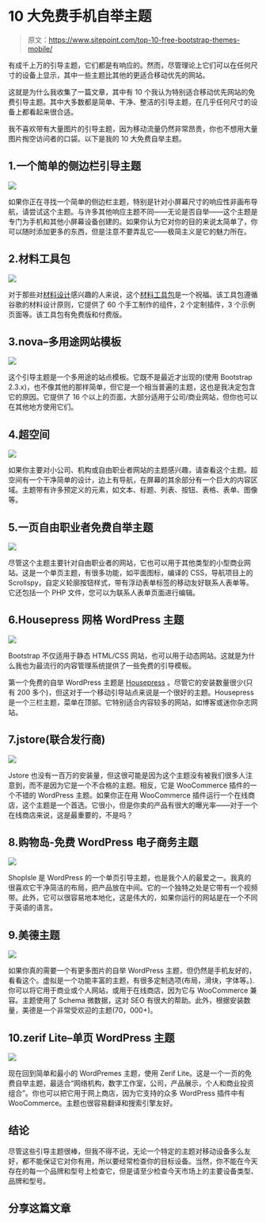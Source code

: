 # 10 大免费手机自举主题

> 原文：<https://www.sitepoint.com/top-10-free-bootstrap-themes-mobile/>

有成千上万的引导主题，它们都是有响应的。然而，尽管理论上它们可以在任何尺寸的设备上显示，其中一些主题比其他的更适合移动优先的网站。

这就是为什么我收集了一篇文章，其中有 10 个我认为特别适合移动优先网站的免费引导主题。其中大多数都是简单、干净、整洁的引导主题，在几乎任何尺寸的设备上都看起来很合适。

我不喜欢带有大量图片的引导主题，因为移动流量仍然非常昂贵，你也不想用大量图片掏空访问者的口袋。以下是我的 10 大免费自举主题。

## 1.一个简单的侧边栏引导主题

![](img/0a8e3fc6ec7a69e67a83afa4f77130c2.png)

如果你正在寻找一个简单的侧边栏主题，特别是针对小屏幕尺寸的响应性非画布导航，请尝试这个主题。与许多其他响应主题不同——无论是否自举——这个主题是专门为手机和其他小屏幕设备创建的。如果你认为它对你的目的来说太简单了，你可以随时添加更多的东西，但是注意不要弄乱它——极简主义是它的魅力所在。

## 2.材料工具包

![](img/936bf5988b4295f83080b6f67605019a.png)

对于那些对[材料设计](https://www.sitepoint.com/10-essential-material-design-resources-and-tutorials/)感兴趣的人来说，这个[材料工具包](https://www.creative-tim.com/product/material-kit)是一个祝福。该工具包遵循谷歌的材料设计原则，它提供了 60 个手工制作的组件，2 个定制插件，3 个示例页面等。该工具包有免费版和付费版。

## 3.nova–多用途网站模板

![](img/ede95d2f98872605cff99105d71fd7a4.png)

这个引导主题是一个多用途的站点模板。它既不是最近才出现的(使用 Bootstrap 2.3.x)，也不像其他的那样简单，但它是一个相当普遍的主题，这也是我决定包含它的原因。它提供了 16 个以上的页面，大部分适用于公司/商业网站，但你也可以在其他地方使用它们。

## 4.超空间

![](img/1c0e45f4cc5add061dd764d17d7c6f48.png)

如果你主要对小公司、机构或自由职业者网站的主题感兴趣，请查看这个主题。超空间有一个干净简单的设计，边上有导航，在屏幕的其余部分有一个巨大的内容区域。主题带有许多预定义的元素，如文本、标题、列表、按钮、表格、表单、图像等。

## 5.一页自由职业者免费自举主题

![](img/795d40220de13d1e273caf18257ce99f.png)

尽管这个主题主要针对自由职业者的网站，它也可以用于其他类型的小型商业网站。这是一个单页主题，有很多功能，如平面图标，编译的 CSS，导航项目上的 Scrollspy，自定义轮廓按钮样式，带有浮动表单标签的移动友好联系人表单等。它还包括一个 PHP 文件，您可以为联系人表单页面进行编辑。

## 6.Housepress 网格 WordPress 主题

![](img/cbd02e63f4102e71f78c16a07c6367ac.png)

Bootstrap 不仅适用于静态 HTML/CSS 网站，也可以用于动态网站。这就是为什么我也为最流行的内容管理系统提供了一些免费的引导模板。

第一个免费的自举 WordPress 主题是 [Housepress](https://wordpress.org/themes/housepress/) 。尽管它的安装数量很少(只有 200 多个)，但这对于一个移动引导站点来说是一个很好的主题。Housepress 是一个三栏主题，菜单在顶部。它特别适合内容较多的网站，如博客或迷你杂志网站。

## 7.jstore(联合发行商)

![](img/08ba01808f74fd3eb885908524a86454.png)

Jstore 也没有一百万的安装量，但这很可能是因为这个主题没有被我们很多人注意到，而不是因为它是一个不合格的主题。相反，它是 WooCommerce 插件的一个不错的 WordPress 主题。如果你正在用 WooCommerce 插件运行一个在线商店，这个主题是一个首选。它很小，但是你卖的产品有很大的曝光率——对于一个在线商店来说，这是最重要的，不是吗？

## 8.购物岛-免费 WordPress 电子商务主题

![](img/c93611f2c32745fbe3f4f4c4231332a6.png)

ShopIsle 是 WordPress 的一个单页引导主题，也是我个人的最爱之一。我真的很喜欢它干净简洁的布局，把产品放在中间。它的一个独特之处是它带有一个视频带。此外，它可以很容易地本地化，这是伟大的，如果你运行的网站是在一个不同于英语的语言。

## 9.美德主题

![](img/8cedbed5b54eba11061de40cc1176caf.png)

如果你真的需要一个有更多图片的自举 WordPress 主题，但仍然是手机友好的，看看这个。虚拟是一个功能丰富的主题，有很多定制选项(布局，滑块，字体等。).你可以将它用于商业或个人网站，或用于在线商店，因为它与 WooCommerce 兼容。主题使用了 Schema 微数据，这对 SEO 有很大的帮助。此外，根据安装数量，美德是一个非常受欢迎的主题(70，000+)。

## 10.zerif Lite–单页 WordPress 主题

![](img/a82a391549285b2a308cc873fce02d10.png)

现在回到简单和最小的 WordPremes 主题，使用 Zerif Lite。这是一个一页的免费自举主题，最适合“网络机构，数字工作室，公司，产品展示，个人和商业投资组合”。你也可以把它用于网上商店，因为它支持的众多 WordPress 插件中有 WooCommerce。主题也很容易翻译和搜索引擎友好。

## 结论

尽管这些引导主题很棒，但我不得不说，无论一个特定的主题对移动设备多么友好，都不能保证它对你有用，所以要经常检查你的目标设备。当然，你不能在今天存在的每一个品牌和型号上检查它，但是请至少检查今天市场上的主要设备类型、品牌和型号。

## 分享这篇文章